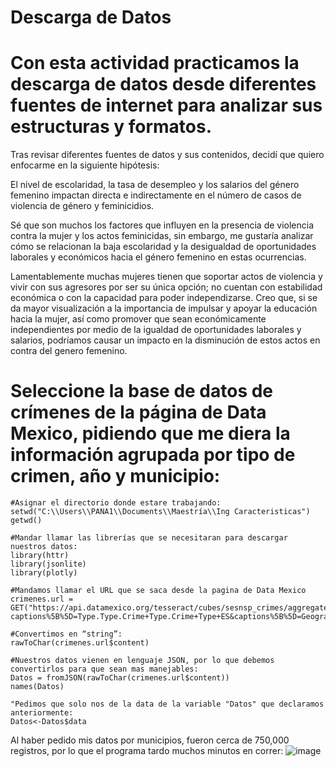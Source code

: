 # Descarga de Datos
# Con esta actividad practicamos la descarga de datos desde diferentes fuentes de internet para analizar sus estructuras y formatos.

Tras revisar diferentes fuentes de datos y sus contenidos, decidí que quiero enfocarme en la siguiente hipótesis:

El nivel de escolaridad, la tasa de desempleo y los salarios del género femenino impactan directa e indirectamente en el número de casos de violencia de género y feminicidios. 

Sé que son muchos los factores que influyen en la presencia de violencia contra la mujer y los actos feminicidas, sin embargo, me gustaría analizar cómo se relacionan la baja escolaridad y la desigualdad de oportunidades laborales y económicos hacia el género femenino en estas ocurrencias. 

Lamentablemente muchas mujeres tienen que soportar actos de violencia y vivir con sus agresores por ser su única opción; no cuentan con estabilidad económica o con la capacidad para poder independizarse. Creo que, si se da mayor visualización a la importancia de impulsar y apoyar la educación hacia la mujer, así como promover que sean económicamente independientes por medio de la igualdad de oportunidades laborales y salarios, podríamos causar un impacto en la disminución de estos actos en contra del genero femenino. 

# Seleccione la base de datos de crímenes de la página de Data Mexico, pidiendo que me diera la información agrupada por tipo de crimen, año y municipio:
```{r}
#Asignar el directorio donde estare trabajando:
setwd("C:\\Users\\PANA1\\Documents\\Maestría\\Ing Caracteristicas")
getwd()
```

```{r}
#Mandar llamar las librerías que se necesitaran para descargar nuestros datos:
library(httr)
library(jsonlite)
library(plotly)

```

```{r}
#Mandamos llamar el URL que se saca desde la pagina de Data Mexico 
crimenes.url = GET("https://api.datamexico.org/tesseract/cubes/sesnsp_crimes/aggregate.jsonrecords?captions%5B%5D=Type.Type.Crime+Type.Crime+Type+ES&captions%5B%5D=Geography.Geography.Municipality.Municipality+ES&drilldowns%5B%5D=Type.Type.Crime+Type&drilldowns%5B%5D=Date.Date.Year&drilldowns%5B%5D=Geography.Geography.Municipality&measures%5B%5D=Value&parents=false&sparse=false")

#Convertimos en “string”:
rawToChar(crimenes.url$content)

#Nuestros datos vienen en lenguaje JSON, por lo que debemos convertirlos para que sean mas manejables:
Datos = fromJSON(rawToChar(crimenes.url$content))
names(Datos)

"Pedimos que solo nos de la data de la variable "Datos" que declaramos anteriormente:
Datos<-Datos$data

```


Al haber pedido mis datos por municipios, fueron cerca de 750,000 registros, por lo que el programa tardo muchos minutos en correr:
![image](https://user-images.githubusercontent.com/111605081/186813470-7d851a5b-6173-4b29-b85f-d836ddc33438.png)
